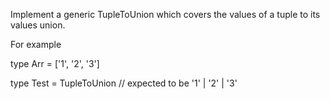 Implement a generic TupleToUnion<T> which covers the values of a tuple to its values union.

For example

type Arr = ['1', '2', '3']

type Test = TupleToUnion<Arr>
 // expected to be '1' | '2' | '3'